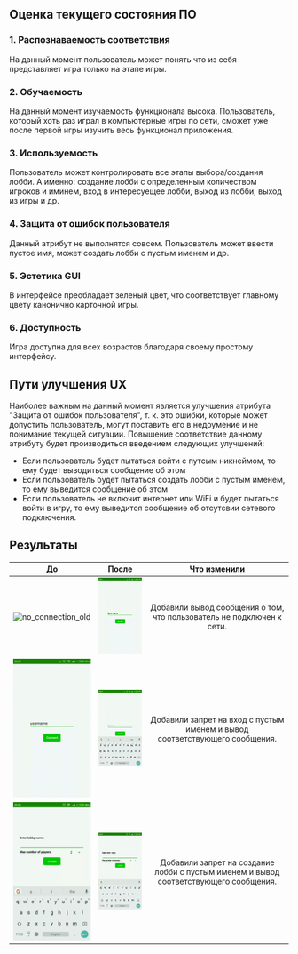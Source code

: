 ## Оценка текущего состояния ПО

### 1. Распознаваемость соответствия

На данный момент пользователь может понять что из себя представляет игра только на этапе игры.

### 2. Обучаемость

На данный момент изучаемость функционала высока. Пользователь, который хоть раз играл в компьютерные игры по сети, сможет уже после первой игры изучить весь функционал приложения.

### 3. Используемость

Пользователь может контролировать все этапы выбора/создания лобби. А именно: создание лобби с определенным количеством игроков и иминем, вход в интересуещее лобби, выход из лобби, выход из игры и др.

### 4. Защита от ошибок пользователя

Данный атрибут не выполнятся совсем. Пользователь может ввести пустое имя, может создать лобби с пустым именем и др.

### 5. Эстетика GUI

В интерфейсе преобладает зеленый цвет, что соответствует главному цвету канонично карточной игры. 

### 6. Доступность

Игра доступна для всех возрастов благодаря своему простому интерфейсу.

## Пути улучшения UX

Наиболее важным на данный момент является улучшения атрибута "Защита от ошибок пользователя", т. к. это ошибки, которые может допустить пользователь, могут поставить его в недоумение и не понимание текущей ситуации. Повышение соответствие данному атрибуту будет производиться введением следующих улучшений:

- Если пользователь будет пытаться войти с путсым никнеймом, то ему будет выводиться сообщение об этом
- Если пользователь будет пытаться создать лобби с пустым именем, то ему выведится сообщение об этом
- Если пользователь не включит интернет или WiFi и будет пытаться войти в игру, то ему выведится сообщение об отсутсвии сетевого подключения.


## Результаты

|                              До                              |                            После                             |                         Что изменили                         |
| :----------------------------------------------------------: | :----------------------------------------------------------: | :----------------------------------------------------------: |
| <img src="img/no_connection_old.gif" alt="no_connection_old" style="width: 200px;"/> | <img src="img/no_connection.gif" alt="no_connection" style="width: 200px;"/> | Добавили вывод сообщения о том, что пользователь не подключен к сети. |
| <img src="img/wrong_nickname_old.gif" alt="wrong_nickname_old" style="width: 200px;"/> | <img src="img/wrong_nickname.gif" alt="wrong_nickname" style="width: 200px;"/> | Добавили запрет на вход с пустым именем и вывод соответствующего сообщения. |
| <img src="img/wrong_lobby_name_old.gif" alt="wrong_lobby_name_old" style="width: 200px;"/> | <img src="img/wrong_lobby_name.gif" alt="wrong_lobby_name" style="width: 200px;"/> | Добавили запрет на создание лобби с пустым именем и вывод соответствующего сообщения. |

